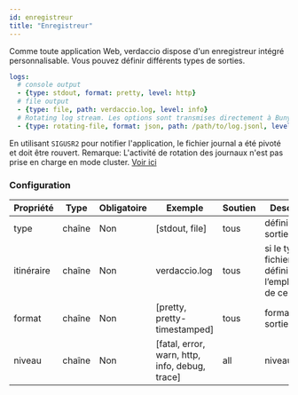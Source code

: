 ```yaml
---
id: enregistreur
title: "Enregistreur"
---
```

Comme toute application Web, verdaccio dispose d'un enregistreur intégré personnalisable. Vous pouvez définir différents types de sorties.

```yaml
logs:
  # console output
  - {type: stdout, format: pretty, level: http}
  # file output
  - {type: file, path: verdaccio.log, level: info}
  # Rotating log stream. Les options sont transmises directement à Bunyan. Voir: https://github.com/trentm/node-bunyan#stream-type-rotating-file
  - {type: rotating-file, format: json, path: /path/to/log.jsonl, level: http, options: {period: 1d}}
```

En utilisant `SIGUSR2` pour notifier l'application, le fichier journal a été pivoté et doit être rouvert. Remarque: L'activité de rotation des journaux n'est pas prise en charge en mode cluster. [Voir ici](https://github.com/trentm/node-bunyan#stream-type-rotating-file)

### Configuration

| Propriété  | Type   | Obligatoire | Exemple                                        | Soutien | Description                                                    |
| ---------- | ------ | ----------- | ---------------------------------------------- | ------- | -------------------------------------------------------------- |
| type       | chaîne | Non         | [stdout, file]                                 | tous    | définir la sortie                                              |
| itinéraire | chaîne | Non         | verdaccio.log                                  | tous    | si le type est fichier, définissez l’emplacement de ce fichier |
| format     | chaîne | Non         | [pretty, pretty-timestamped]                   | tous    | format de la sortie                                            |
| niveau     | chaîne | Non         | [fatal, error, warn, http, info, debug, trace] | all     | niveau détaillé                                                |
